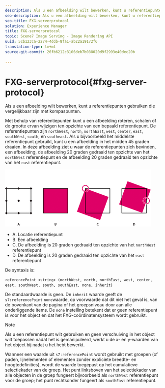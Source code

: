 ```yaml
---
description: Als u een afbeelding wilt bewerken, kunt u referentiepunten gebruiken die vergelijkbaar zijn met kompaspunten.
seo-description: Als u een afbeelding wilt bewerken, kunt u referentiepunten gebruiken die vergelijkbaar zijn met kompaspunten.
seo-title: FXG-serverprotocol
solution: Experience Manager
title: FXG-serverprotocol
topic: Scene7 Image Serving - Image Rendering API
uuid: 5cb123ca-2274-4ddb-8fa1-ab22a19172f6
translation-type: tm+mt
source-git-commit: 26fb6212c3106deb7b088020d9f2993e40dec20b

---
```



# FXG-serverprotocol{#fxg-server-protocol}

Als u een afbeelding wilt bewerken, kunt u referentiepunten gebruiken die vergelijkbaar zijn met kompaspunten.

Met behulp van referentiepunten kunt u een afbeelding roteren, schalen of de grootte ervan wijzigen ten opzichte van een bepaald referentiepunt. De referentiepunten zijn `northWest`, `north`, `northEast`, `west`, `center`, `east`, `southWest`, `south`, en `southeast`. Als u bijvoorbeeld het middelste referentiepunt gebruikt, kunt u een afbeelding in het midden 45 graden draaien. In deze afbeelding ziet u waar de referentiepunten zich bevinden, een afbeelding, de afbeelding 20 graden gedraaid ten opzichte van het `northWest` referentiepunt en de afbeelding 20 graden gedraaid ten opzichte van het `east` referentiepunt.

![](assets/wp_ref_points.png)

* A. Locatie referentiepunt
* B. Een afbeelding
* C. De afbeelding is 20 graden gedraaid ten opzichte van het `northWest` referentiepunt
* D. De afbeelding is 20 graden gedraaid ten opzichte van het `east` referentiepunt

De syntaxis is:

`referencePoint <string> (northWest, north, northEast, west, center, east, southWest, south, southEast, none, inherit)`

De standaardwaarde is geen. De `inherit` waarde geeft de `s7:referencePoint` `none`waarde, op voorwaarde dat dit niet het geval is, van de bovenkant van de pagina of het groepsniveau door aan alle onderliggende items. De `none` instelling betekent dat er geen referentiepunt is voor het object en dat het FXG-coördinatensysteem wordt gebruikt.

>[!NOTE]
>
>Als u een referentiepunt wilt gebruiken en geen verschuiving in het object wilt toepassen nadat het is gemanipuleerd, werkt u de x- en y-waarden van het object bij nadat u het hebt bewerkt.

Wanneer een waarde uit `s7:referencePoint` wordt gebruikt met groepen (of paden, lijnelementen of elementen zonder expliciete breedte- en hoogtedefinities), wordt de waarde toegepast op het cumulatieve selectiekader van de groep. Het punt linksboven van het selectiekader van alle objecten in de groep fungeert bijvoorbeeld als `northWest` referentiepunt voor de groep; het punt rechtsonder fungeert als `southEast` referentiepunt.

